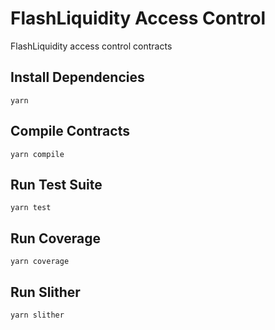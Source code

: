 # FlashLiquidity Access Control

FlashLiquidity access control contracts

## Install Dependencies

`yarn`

## Compile Contracts

`yarn compile`

## Run Test Suite

`yarn test`

## Run Coverage

`yarn coverage`

## Run Slither

`yarn slither`


